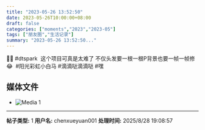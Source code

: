 ```yaml
---
title: "2023-05-26 13:52:50"
date: 2023-05-26T10:00:00+08:00
draft: false
categories: ["moments","2023","2023-05"]
tags: ["朋友圈","生活记录"]
summary: "2023-05-26 13:52:50..."
---
```


🌈🌈 #dtspark
​
​这个项目可真是太难了
​不仅头发要一根一根P
​背景也要一帧一帧修 😂
​
​#阳光彩虹小白马
​#滴滴哒滴滴哒 #嘿

## 媒体文件

- ![Media 1](/Moments/photos/2023-05-26/202305261352500.jpg)

---

**帖子类型:** 1
**用户名:** chenxueyuan001
**处理时间:** 2025/8/28 19:08:57